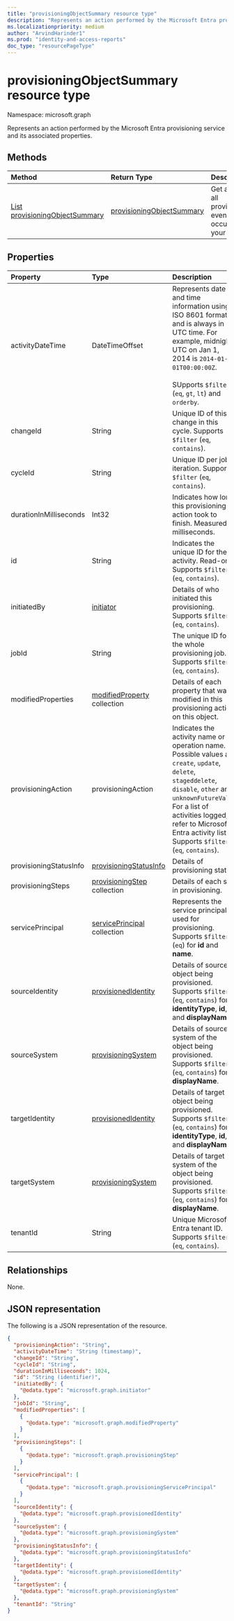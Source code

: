 ```yaml
---
title: "provisioningObjectSummary resource type"
description: "Represents an action performed by the Microsoft Entra provisioning service and its associated properties."
ms.localizationpriority: medium
author: "ArvindHarinder1"
ms.prod: "identity-and-access-reports"
doc_type: "resourcePageType"
---
```


# provisioningObjectSummary resource type

Namespace: microsoft.graph


Represents an action performed by the Microsoft Entra provisioning service and its associated properties. 

## Methods

| Method  | Return Type | Description |
|:-------------|:------------|:------------|
| [List provisioningObjectSummary](../api/provisioningobjectsummary-list.md) | [provisioningObjectSummary](provisioningobjectsummary.md) | Get a list of all provisioning events that occurred in your tenant. |


## Properties

| Property     | Type        | Description |
|:-------------|:------------|:------------|
|activityDateTime|DateTimeOffset|Represents date and time information using ISO 8601 format and is always in UTC time. For example, midnight UTC on Jan 1, 2014 is `2014-01-01T00:00:00Z`. <br/><br/> SUpports `$filter` (`eq`, `gt`, `lt`) and `orderby`.|
|changeId|String|Unique ID of this change in this cycle. Supports `$filter` (`eq`, `contains`).|
|cycleId|String|Unique ID per job iteration. Supports `$filter` (`eq`, `contains`).|
|durationInMilliseconds|Int32|Indicates how long this provisioning action took to finish. Measured in milliseconds.|
|id|String| Indicates the unique ID for the activity. Read-only. Supports `$filter` (`eq`, `contains`).|
|initiatedBy|[initiator](initiator.md)|Details of who initiated this provisioning. Supports `$filter` (`eq`, `contains`).|
|jobId|String|The unique ID for the whole provisioning job. Supports `$filter` (`eq`, `contains`).|
|modifiedProperties|[modifiedProperty](modifiedproperty.md) collection|Details of each property that was modified in this provisioning action on this object.|
|provisioningAction|provisioningAction|Indicates the activity name or the operation name. Possible values are: `create`, `update`, `delete`, `stageddelete`, `disable`, `other` and `unknownFutureValue`. For a list of activities logged, refer to Microsoft Entra activity list. Supports `$filter` (`eq`, `contains`).|
|provisioningStatusInfo|[provisioningStatusInfo](provisioningstatusinfo.md)|Details of provisioning status.|
|provisioningSteps|[provisioningStep](provisioningstep.md) collection|Details of each step in provisioning.|
|servicePrincipal|[servicePrincipal](provisioningserviceprincipal.md) collection|Represents the service principal used for provisioning. Supports `$filter` (`eq`) for **id** and **name**.|
|sourceIdentity|[provisionedIdentity](provisionedidentity.md)|Details of source object being provisioned. Supports `$filter` (`eq`, `contains`) for **identityType**, **id**, and **displayName***.|
|sourceSystem|[provisioningSystem](provisioningsystem.md)|Details of source system of the object being provisioned. Supports `$filter` (`eq`, `contains`) for **displayName**.|
|targetIdentity|[provisionedIdentity](provisionedidentity.md)|Details of target object being provisioned. Supports `$filter` (`eq`, `contains`) for **identityType**, **id**, and **displayName***.|
|targetSystem|[provisioningSystem](provisioningsystem.md)|Details of target system of the object being provisioned. Supports `$filter` (`eq`, `contains`) for **displayName**.|
|tenantId|String|Unique Microsoft Entra tenant ID. Supports `$filter` (`eq`, `contains`).|

## Relationships

None.

## JSON representation

The following is a JSON representation of the resource.

<!-- {
  "blockType": "resource",
  "optionalProperties": [

  ],
  "@odata.type": "microsoft.graph.provisioningObjectSummary",
  "keyProperty": "id"
}-->

```json
{
  "provisioningAction": "String",
  "activityDateTime": "String (timestamp)",
  "changeId": "String",
  "cycleId": "String",
  "durationInMilliseconds": 1024,
  "id": "String (identifier)",
  "initiatedBy": {
    "@odata.type": "microsoft.graph.initiator"
  },
  "jobId": "String",
  "modifiedProperties": [
    {
      "@odata.type": "microsoft.graph.modifiedProperty"
    }
  ],
  "provisioningSteps": [
    {
      "@odata.type": "microsoft.graph.provisioningStep"
    }
  ],
  "servicePrincipal": [
    {
      "@odata.type": "microsoft.graph.provisioningServicePrincipal"
    }
  ],
  "sourceIdentity": {
    "@odata.type": "microsoft.graph.provisionedIdentity"
  },
  "sourceSystem": {
    "@odata.type": "microsoft.graph.provisioningSystem"
  },
  "provisioningStatusInfo": {
    "@odata.type": "microsoft.graph.provisioningStatusInfo"
  },
  "targetIdentity": {
    "@odata.type": "microsoft.graph.provisionedIdentity"
  },
  "targetSystem": {
    "@odata.type": "microsoft.graph.provisioningSystem"
  },
  "tenantId": "String"
}
```

<!-- uuid: 16cd6b66-4b1a-43a1-adaf-3a886856ed98
2019-02-04 14:57:30 UTC -->
<!-- {
  "type": "#page.annotation",
  "description": "provisioningObjectSummary resource",
  "keywords": "",
  "section": "documentation",
  "tocPath": ""
}-->
